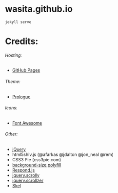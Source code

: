 # wasita.github.io

```
jekyll serve
```


# Credits:

###### Hosting:

- [GitHub Pages](https://pages.github.com/)

###### Theme:

- [Prologue](https://github.com/chrisbobbe/jekyll-theme-prologue)

###### Icons:

- [Font Awesome](https://fortawesome.github.com/Font-Awesome)

###### Other:

- [jQuery](https://jquery.com)
- html5shiv.js (@afarkas @jdalton @jon_neal @rem)
- CSS3 Pie (css3pie.com)
- [background-size polyfill](https://github.com/louisremi)
- [Respond.js](j.mp/respondjs)
- [jquery.scrolly](@ajlkn)
- [jquery.scrollzer](@ajlkn)
- [Skel](https://skel.io)

